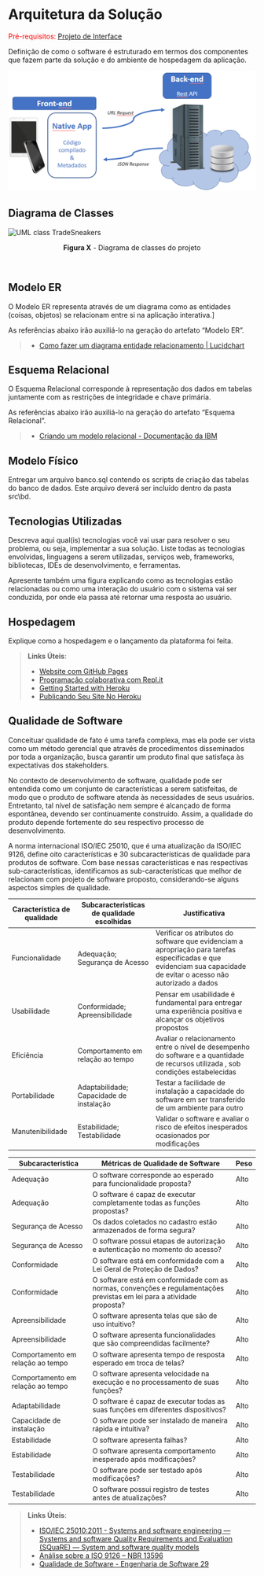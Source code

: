 # Arquitetura da Solução

<span style="color:red">Pré-requisitos: <a href="3-Projeto de Interface.md"> Projeto de Interface</a></span>

Definição de como o software é estruturado em termos dos componentes que fazem parte da solução e do ambiente de hospedagem da aplicação.

![Arquitetura da Solução](img/02-mob-arch.png)

## Diagrama de Classes

![UML class TradeSneakers](https://user-images.githubusercontent.com/74699119/191073477-12c42435-6cd4-461a-93a1-bc1dbefdd355.png)
<p align="center"><b>Figura X</b> - Diagrama de classes do projeto</p>
<br>

## Modelo ER

O Modelo ER representa através de um diagrama como as entidades (coisas, objetos) se relacionam entre si na aplicação interativa.]

As referências abaixo irão auxiliá-lo na geração do artefato “Modelo ER”.

> - [Como fazer um diagrama entidade relacionamento | Lucidchart](https://www.lucidchart.com/pages/pt/como-fazer-um-diagrama-entidade-relacionamento)

## Esquema Relacional

O Esquema Relacional corresponde à representação dos dados em tabelas juntamente com as restrições de integridade e chave primária.
 
As referências abaixo irão auxiliá-lo na geração do artefato “Esquema Relacional”.

> - [Criando um modelo relacional - Documentação da IBM](https://www.ibm.com/docs/pt-br/cognos-analytics/10.2.2?topic=designer-creating-relational-model)

## Modelo Físico

Entregar um arquivo banco.sql contendo os scripts de criação das tabelas do banco de dados. Este arquivo deverá ser incluído dentro da pasta src\bd.

## Tecnologias Utilizadas

Descreva aqui qual(is) tecnologias você vai usar para resolver o seu problema, ou seja, implementar a sua solução. Liste todas as tecnologias envolvidas, linguagens a serem utilizadas, serviços web, frameworks, bibliotecas, IDEs de desenvolvimento, e ferramentas.

Apresente também uma figura explicando como as tecnologias estão relacionadas ou como uma interação do usuário com o sistema vai ser conduzida, por onde ela passa até retornar uma resposta ao usuário.

## Hospedagem

Explique como a hospedagem e o lançamento da plataforma foi feita.

> **Links Úteis**:
>
> - [Website com GitHub Pages](https://pages.github.com/)
> - [Programação colaborativa com Repl.it](https://repl.it/)
> - [Getting Started with Heroku](https://devcenter.heroku.com/start)
> - [Publicando Seu Site No Heroku](http://pythonclub.com.br/publicando-seu-hello-world-no-heroku.html)

## Qualidade de Software

Conceituar qualidade de fato é uma tarefa complexa, mas ela pode ser vista como um método gerencial que através de procedimentos disseminados por toda a organização, busca garantir um produto final que satisfaça às expectativas dos stakeholders.

No contexto de desenvolvimento de software, qualidade pode ser entendida como um conjunto de características a serem satisfeitas, de modo que o produto de software atenda às necessidades de seus usuários. Entretanto, tal nível de satisfação nem sempre é alcançado de forma espontânea, devendo ser continuamente construído. Assim, a qualidade do produto depende fortemente do seu respectivo processo de desenvolvimento.

A norma internacional ISO/IEC 25010, que é uma atualização da ISO/IEC 9126, define oito características e 30 subcaracterísticas de qualidade para produtos de software. Com base nessas características e nas respectivas sub-características, identificamos as sub-características que melhor de relacionam com projeto de software proposto, considerando-se alguns aspectos simples de qualidade. 

| Característica de qualidade | Subcaracteristicas de qualidade escolhidas |     Justificativa     | 
|-----------------------------|--------------------------------------------|-----------------------|
| Funcionalidade | Adequação; Segurança de Acesso | Verificar os atributos do software que evidenciam a apropriação para tarefas especificadas e que evidenciam sua capacidade de evitar o acesso não autorizado a dados | 
| Usabilidade | Conformidade; Apreensibilidade | Pensar em usabilidade é fundamental para entregar uma experiência positiva e alcançar os objetivos propostos | 
| Eficiência | Comportamento em relação ao tempo | Avaliar o relacionamento entre o nível de desempenho do software e a quantidade de recursos utilizada , sob condições estabelecidas  |
| Portabilidade | Adaptabilidade; Capacidade de instalação | Testar a facilidade de instalação a capacidade do software em ser transferido de um ambiente para outro | 
| Manutenibilidade | Estabilidade; Testabilidade | Validar o software e avaliar o risco de efeitos inesperados ocasionados por modificações |



| Subcaracterística  |                      Métricas  de Qualidade de Software               |  Peso  |
|--------------------|-----------------------------------------------------------------------|--------|
| Adequação | O software corresponde ao esperado para funcionalidade proposta? | Alto
| Adequação | O software é capaz de executar completamente todas as funções propostas? | Alto |
| Segurança de Acesso | Os dados coletados no cadastro estão armazenados de forma segura?  | Alto |
| Segurança de Acesso | O software possui etapas de autorização e autenticação no momento do acesso?  | Alto |
| Conformidade | O software está em conformidade com a Lei Geral de Proteção de Dados? | Alto |
| Conformidade | O software está em conformidade com as normas, convenções e regulamentações previstas em lei para a atividade proposta? | Alto |
| Apreensibilidade | O software apresenta telas que são de uso intuitivo? | Alto |
| Apreensibilidade | O software apresenta funcionalidades que são compreendidas facilmente? | Alto |
| Comportamento em relação ao tempo | O software apresenta tempo de resposta esperado em troca de telas? | Alto |
| Comportamento em relação ao tempo | O software apresenta velocidade na execução e no processamento de suas funções? | Alto |
| Adaptabilidade | O software é capaz de executar todas as suas funções em diferentes dispositivos?  | Alto |
| Capacidade de instalação | O software pode ser instalado de maneira rápida e intuitiva? | Alto |
| Estabilidade | O software apresenta falhas? | Alto |
| Estabilidade | O software apresenta comportamento inesperado após modificações? | Alto |
| Testabilidade | O software pode ser testado após modificações?| Alto |
| Testabilidade | O software possui registro de testes antes de atualizações? | Alto |


> **Links Úteis**:
>
> - [ISO/IEC 25010:2011 - Systems and software engineering — Systems and software Quality Requirements and Evaluation (SQuaRE) — System and software quality models](https://www.iso.org/standard/35733.html/)
> - [Análise sobre a ISO 9126 – NBR 13596](https://www.tiespecialistas.com.br/analise-sobre-iso-9126-nbr-13596/)
> - [Qualidade de Software - Engenharia de Software 29](https://www.devmedia.com.br/qualidade-de-software-engenharia-de-software-29/18209/)
